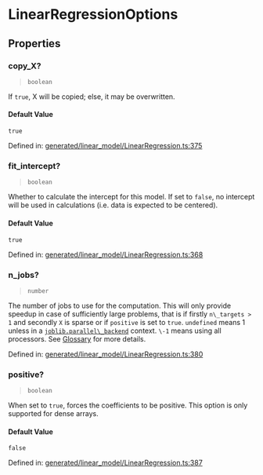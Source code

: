 # LinearRegressionOptions

## Properties

### copy\_X?

> `boolean`

If `true`, X will be copied; else, it may be overwritten.

#### Default Value

`true`

Defined in:  [generated/linear\_model/LinearRegression.ts:375](https://github.com/transitive-bullshit/scikit-learn-ts/blob/92ab806/packages/sklearn/src/generated/linear_model/LinearRegression.ts#L375)

### fit\_intercept?

> `boolean`

Whether to calculate the intercept for this model. If set to `false`, no intercept will be used in calculations (i.e. data is expected to be centered).

#### Default Value

`true`

Defined in:  [generated/linear\_model/LinearRegression.ts:368](https://github.com/transitive-bullshit/scikit-learn-ts/blob/92ab806/packages/sklearn/src/generated/linear_model/LinearRegression.ts#L368)

### n\_jobs?

> `number`

The number of jobs to use for the computation. This will only provide speedup in case of sufficiently large problems, that is if firstly `n\_targets > 1` and secondly `X` is sparse or if `positive` is set to `true`. `undefined` means 1 unless in a [`joblib.parallel\_backend`](https://joblib.readthedocs.io/en/latest/parallel.html#joblib.parallel_backend "(in joblib v1.3.0.dev0)") context. `\-1` means using all processors. See [Glossary](../../glossary.html#term-n_jobs) for more details.

Defined in:  [generated/linear\_model/LinearRegression.ts:380](https://github.com/transitive-bullshit/scikit-learn-ts/blob/92ab806/packages/sklearn/src/generated/linear_model/LinearRegression.ts#L380)

### positive?

> `boolean`

When set to `true`, forces the coefficients to be positive. This option is only supported for dense arrays.

#### Default Value

`false`

Defined in:  [generated/linear\_model/LinearRegression.ts:387](https://github.com/transitive-bullshit/scikit-learn-ts/blob/92ab806/packages/sklearn/src/generated/linear_model/LinearRegression.ts#L387)
